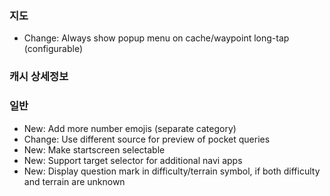 ### 지도
- Change: Always show popup menu on cache/waypoint long-tap (configurable)

### 캐시 상세정보

### 일반
- New: Add more number emojis (separate category)
- Change: Use different source for preview of pocket queries
- New: Make startscreen selectable
- New: Support target selector for additional navi apps
- New: Display question mark in difficulty/terrain symbol, if both difficulty and terrain are unknown
